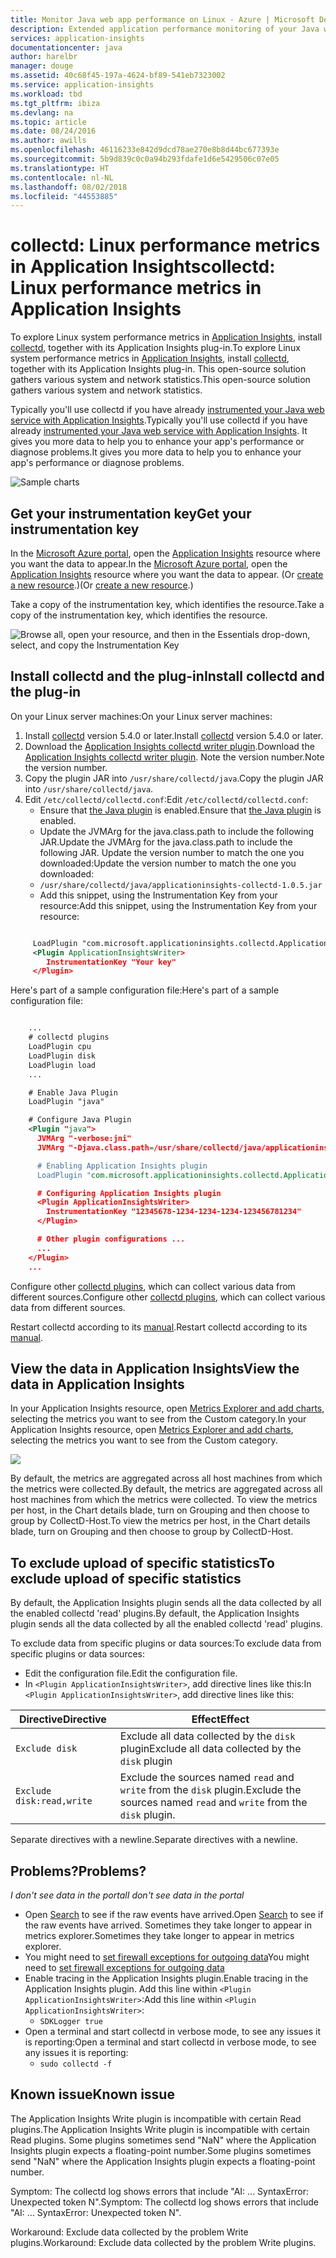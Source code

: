 ```yaml
---
title: Monitor Java web app performance on Linux - Azure | Microsoft Docs
description: Extended application performance monitoring of your Java website with the CollectD plug-in for Application Insights.
services: application-insights
documentationcenter: java
author: harelbr
manager: douge
ms.assetid: 40c68f45-197a-4624-bf89-541eb7323002
ms.service: application-insights
ms.workload: tbd
ms.tgt_pltfrm: ibiza
ms.devlang: na
ms.topic: article
ms.date: 08/24/2016
ms.author: awills
ms.openlocfilehash: 46116233e842d9dcd78ae270e8b8d44bc677393e
ms.sourcegitcommit: 5b9d839c0c0a94b293fdafe1d6e5429506c07e05
ms.translationtype: HT
ms.contentlocale: nl-NL
ms.lasthandoff: 08/02/2018
ms.locfileid: "44553885"
---
```

# <a name="collectd-linux-performance-metrics-in-application-insights"></a><span data-ttu-id="889a4-103">collectd: Linux performance metrics in Application Insights</span><span class="sxs-lookup"><span data-stu-id="889a4-103">collectd: Linux performance metrics in Application Insights</span></span>


<span data-ttu-id="889a4-104">To explore Linux system performance metrics in [Application Insights](app-insights-overview.md), install [collectd](http://collectd.org/), together with its Application Insights plug-in.</span><span class="sxs-lookup"><span data-stu-id="889a4-104">To explore Linux system performance metrics in [Application Insights](app-insights-overview.md), install [collectd](http://collectd.org/), together with its Application Insights plug-in.</span></span> <span data-ttu-id="889a4-105">This open-source solution gathers various system and network statistics.</span><span class="sxs-lookup"><span data-stu-id="889a4-105">This open-source solution gathers various system and network statistics.</span></span>

<span data-ttu-id="889a4-106">Typically you'll use collectd if you have already [instrumented your Java web service with Application Insights][java].</span><span class="sxs-lookup"><span data-stu-id="889a4-106">Typically you'll use collectd if you have already [instrumented your Java web service with Application Insights][java].</span></span> <span data-ttu-id="889a4-107">It gives you more data to help you to enhance your app's performance or diagnose problems.</span><span class="sxs-lookup"><span data-stu-id="889a4-107">It gives you more data to help you to enhance your app's performance or diagnose problems.</span></span> 

![Sample charts](https://docstestmedia1.blob.core.windows.net/azure-media/articles/application-insights/media/app-insights-java-collectd/sample.png)

## <a name="get-your-instrumentation-key"></a><span data-ttu-id="889a4-109">Get your instrumentation key</span><span class="sxs-lookup"><span data-stu-id="889a4-109">Get your instrumentation key</span></span>
<span data-ttu-id="889a4-110">In the [Microsoft Azure portal](https://portal.azure.com), open the [Application Insights](app-insights-overview.md) resource where you want the data to appear.</span><span class="sxs-lookup"><span data-stu-id="889a4-110">In the [Microsoft Azure portal](https://portal.azure.com), open the [Application Insights](app-insights-overview.md) resource where you want the data to appear.</span></span> <span data-ttu-id="889a4-111">(Or [create a new resource](app-insights-create-new-resource.md).)</span><span class="sxs-lookup"><span data-stu-id="889a4-111">(Or [create a new resource](app-insights-create-new-resource.md).)</span></span>

<span data-ttu-id="889a4-112">Take a copy of the instrumentation key, which identifies the resource.</span><span class="sxs-lookup"><span data-stu-id="889a4-112">Take a copy of the instrumentation key, which identifies the resource.</span></span>

![Browse all, open your resource, and then in the Essentials drop-down, select, and copy the Instrumentation Key](https://docstestmedia1.blob.core.windows.net/azure-media/articles/application-insights/media/app-insights-java-collectd/02-props.png)

## <a name="install-collectd-and-the-plug-in"></a><span data-ttu-id="889a4-114">Install collectd and the plug-in</span><span class="sxs-lookup"><span data-stu-id="889a4-114">Install collectd and the plug-in</span></span>
<span data-ttu-id="889a4-115">On your Linux server machines:</span><span class="sxs-lookup"><span data-stu-id="889a4-115">On your Linux server machines:</span></span>

1. <span data-ttu-id="889a4-116">Install [collectd](http://collectd.org/) version 5.4.0 or later.</span><span class="sxs-lookup"><span data-stu-id="889a4-116">Install [collectd](http://collectd.org/) version 5.4.0 or later.</span></span>
2. <span data-ttu-id="889a4-117">Download the [Application Insights collectd writer plugin](https://aka.ms/aijavasdk).</span><span class="sxs-lookup"><span data-stu-id="889a4-117">Download the [Application Insights collectd writer plugin](https://aka.ms/aijavasdk).</span></span> <span data-ttu-id="889a4-118">Note the version number.</span><span class="sxs-lookup"><span data-stu-id="889a4-118">Note the version number.</span></span>
3. <span data-ttu-id="889a4-119">Copy the plugin JAR into `/usr/share/collectd/java`.</span><span class="sxs-lookup"><span data-stu-id="889a4-119">Copy the plugin JAR into `/usr/share/collectd/java`.</span></span>
4. <span data-ttu-id="889a4-120">Edit `/etc/collectd/collectd.conf`:</span><span class="sxs-lookup"><span data-stu-id="889a4-120">Edit `/etc/collectd/collectd.conf`:</span></span>
   * <span data-ttu-id="889a4-121">Ensure that [the Java plugin](https://collectd.org/wiki/index.php/Plugin:Java) is enabled.</span><span class="sxs-lookup"><span data-stu-id="889a4-121">Ensure that [the Java plugin](https://collectd.org/wiki/index.php/Plugin:Java) is enabled.</span></span>
   * <span data-ttu-id="889a4-122">Update the JVMArg for the java.class.path to include the following JAR.</span><span class="sxs-lookup"><span data-stu-id="889a4-122">Update the JVMArg for the java.class.path to include the following JAR.</span></span> <span data-ttu-id="889a4-123">Update the version number to match the one you downloaded:</span><span class="sxs-lookup"><span data-stu-id="889a4-123">Update the version number to match the one you downloaded:</span></span>
   * `/usr/share/collectd/java/applicationinsights-collectd-1.0.5.jar`
   * <span data-ttu-id="889a4-124">Add this snippet, using the Instrumentation Key from your resource:</span><span class="sxs-lookup"><span data-stu-id="889a4-124">Add this snippet, using the Instrumentation Key from your resource:</span></span>

```XML

     LoadPlugin "com.microsoft.applicationinsights.collectd.ApplicationInsightsWriter"
     <Plugin ApplicationInsightsWriter>
        InstrumentationKey "Your key"
     </Plugin>
```

<span data-ttu-id="889a4-125">Here's part of a sample configuration file:</span><span class="sxs-lookup"><span data-stu-id="889a4-125">Here's part of a sample configuration file:</span></span>

```XML

    ...
    # collectd plugins
    LoadPlugin cpu
    LoadPlugin disk
    LoadPlugin load
    ...

    # Enable Java Plugin
    LoadPlugin "java"

    # Configure Java Plugin
    <Plugin "java">
      JVMArg "-verbose:jni"
      JVMArg "-Djava.class.path=/usr/share/collectd/java/applicationinsights-collectd-1.0.5.jar:/usr/share/collectd/java/collectd-api.jar"

      # Enabling Application Insights plugin
      LoadPlugin "com.microsoft.applicationinsights.collectd.ApplicationInsightsWriter"

      # Configuring Application Insights plugin
      <Plugin ApplicationInsightsWriter>
        InstrumentationKey "12345678-1234-1234-1234-123456781234"
      </Plugin>

      # Other plugin configurations ...
      ...
    </Plugin>
    ...
```

<span data-ttu-id="889a4-126">Configure other [collectd plugins](https://collectd.org/wiki/index.php/Table_of_Plugins), which can collect various data from different sources.</span><span class="sxs-lookup"><span data-stu-id="889a4-126">Configure other [collectd plugins](https://collectd.org/wiki/index.php/Table_of_Plugins), which can collect various data from different sources.</span></span>

<span data-ttu-id="889a4-127">Restart collectd according to its [manual](https://collectd.org/wiki/index.php/First_steps).</span><span class="sxs-lookup"><span data-stu-id="889a4-127">Restart collectd according to its [manual](https://collectd.org/wiki/index.php/First_steps).</span></span>

## <a name="view-the-data-in-application-insights"></a><span data-ttu-id="889a4-128">View the data in Application Insights</span><span class="sxs-lookup"><span data-stu-id="889a4-128">View the data in Application Insights</span></span>
<span data-ttu-id="889a4-129">In your Application Insights resource, open [Metrics Explorer and add charts][metrics], selecting the metrics you want to see from the Custom category.</span><span class="sxs-lookup"><span data-stu-id="889a4-129">In your Application Insights resource, open [Metrics Explorer and add charts][metrics], selecting the metrics you want to see from the Custom category.</span></span>

![](https://docstestmedia1.blob.core.windows.net/azure-media/articles/application-insights/media/app-insights-java-collectd/result.png)

<span data-ttu-id="889a4-130">By default, the metrics are aggregated across all host machines from which the metrics were collected.</span><span class="sxs-lookup"><span data-stu-id="889a4-130">By default, the metrics are aggregated across all host machines from which the metrics were collected.</span></span> <span data-ttu-id="889a4-131">To view the metrics per host, in the Chart details blade, turn on Grouping and then choose to group by CollectD-Host.</span><span class="sxs-lookup"><span data-stu-id="889a4-131">To view the metrics per host, in the Chart details blade, turn on Grouping and then choose to group by CollectD-Host.</span></span>

## <a name="to-exclude-upload-of-specific-statistics"></a><span data-ttu-id="889a4-132">To exclude upload of specific statistics</span><span class="sxs-lookup"><span data-stu-id="889a4-132">To exclude upload of specific statistics</span></span>
<span data-ttu-id="889a4-133">By default, the Application Insights plugin sends all the data collected by all the enabled collectd 'read' plugins.</span><span class="sxs-lookup"><span data-stu-id="889a4-133">By default, the Application Insights plugin sends all the data collected by all the enabled collectd 'read' plugins.</span></span> 

<span data-ttu-id="889a4-134">To exclude data from specific plugins or data sources:</span><span class="sxs-lookup"><span data-stu-id="889a4-134">To exclude data from specific plugins or data sources:</span></span>

* <span data-ttu-id="889a4-135">Edit the configuration file.</span><span class="sxs-lookup"><span data-stu-id="889a4-135">Edit the configuration file.</span></span> 
* <span data-ttu-id="889a4-136">In `<Plugin ApplicationInsightsWriter>`, add directive lines like this:</span><span class="sxs-lookup"><span data-stu-id="889a4-136">In `<Plugin ApplicationInsightsWriter>`, add directive lines like this:</span></span>

| <span data-ttu-id="889a4-137">Directive</span><span class="sxs-lookup"><span data-stu-id="889a4-137">Directive</span></span> | <span data-ttu-id="889a4-138">Effect</span><span class="sxs-lookup"><span data-stu-id="889a4-138">Effect</span></span> |
| --- | --- |
| `Exclude disk` |<span data-ttu-id="889a4-139">Exclude all data collected by the `disk` plugin</span><span class="sxs-lookup"><span data-stu-id="889a4-139">Exclude all data collected by the `disk` plugin</span></span> |
| `Exclude disk:read,write` |<span data-ttu-id="889a4-140">Exclude the sources named `read` and `write` from the `disk` plugin.</span><span class="sxs-lookup"><span data-stu-id="889a4-140">Exclude the sources named `read` and `write` from the `disk` plugin.</span></span> |

<span data-ttu-id="889a4-141">Separate directives with a newline.</span><span class="sxs-lookup"><span data-stu-id="889a4-141">Separate directives with a newline.</span></span>

## <a name="problems"></a><span data-ttu-id="889a4-142">Problems?</span><span class="sxs-lookup"><span data-stu-id="889a4-142">Problems?</span></span>
<span data-ttu-id="889a4-143">*I don't see data in the portal*</span><span class="sxs-lookup"><span data-stu-id="889a4-143">*I don't see data in the portal*</span></span>

* <span data-ttu-id="889a4-144">Open [Search][diagnostic] to see if the raw events have arrived.</span><span class="sxs-lookup"><span data-stu-id="889a4-144">Open [Search][diagnostic] to see if the raw events have arrived.</span></span> <span data-ttu-id="889a4-145">Sometimes they take longer to appear in metrics explorer.</span><span class="sxs-lookup"><span data-stu-id="889a4-145">Sometimes they take longer to appear in metrics explorer.</span></span>
* <span data-ttu-id="889a4-146">You might need to [set firewall exceptions for outgoing data](app-insights-ip-addresses.md)</span><span class="sxs-lookup"><span data-stu-id="889a4-146">You might need to [set firewall exceptions for outgoing data](app-insights-ip-addresses.md)</span></span>
* <span data-ttu-id="889a4-147">Enable tracing in the Application Insights plugin.</span><span class="sxs-lookup"><span data-stu-id="889a4-147">Enable tracing in the Application Insights plugin.</span></span> <span data-ttu-id="889a4-148">Add this line within `<Plugin ApplicationInsightsWriter>`:</span><span class="sxs-lookup"><span data-stu-id="889a4-148">Add this line within `<Plugin ApplicationInsightsWriter>`:</span></span>
  * `SDKLogger true`
* <span data-ttu-id="889a4-149">Open a terminal and start collectd in verbose mode, to see any issues it is reporting:</span><span class="sxs-lookup"><span data-stu-id="889a4-149">Open a terminal and start collectd in verbose mode, to see any issues it is reporting:</span></span>
  * `sudo collectd -f`

## <a name="known-issue"></a><span data-ttu-id="889a4-150">Known issue</span><span class="sxs-lookup"><span data-stu-id="889a4-150">Known issue</span></span>

<span data-ttu-id="889a4-151">The Application Insights Write plugin is incompatible with certain Read plugins.</span><span class="sxs-lookup"><span data-stu-id="889a4-151">The Application Insights Write plugin is incompatible with certain Read plugins.</span></span> <span data-ttu-id="889a4-152">Some plugins sometimes send "NaN" where the Application Insights plugin expects a floating-point number.</span><span class="sxs-lookup"><span data-stu-id="889a4-152">Some plugins sometimes send "NaN" where the Application Insights plugin expects a floating-point number.</span></span>

<span data-ttu-id="889a4-153">Symptom: The collectd log shows errors that include "AI: ... SyntaxError: Unexpected token N".</span><span class="sxs-lookup"><span data-stu-id="889a4-153">Symptom: The collectd log shows errors that include "AI: ... SyntaxError: Unexpected token N".</span></span>

<span data-ttu-id="889a4-154">Workaround: Exclude data collected by the problem Write plugins.</span><span class="sxs-lookup"><span data-stu-id="889a4-154">Workaround: Exclude data collected by the problem Write plugins.</span></span> 

<!--Link references-->

[api]: app-insights-api-custom-events-metrics.md
[apiexceptions]: app-insights-api-custom-events-metrics.md#track-exception
[availability]: app-insights-monitor-web-app-availability.md
[diagnostic]: app-insights-diagnostic-search.md
[eclipse]: app-insights-java-eclipse.md
[java]: app-insights-java-get-started.md
[javalogs]: app-insights-java-trace-logs.md
[metrics]: app-insights-metrics-explorer.md






